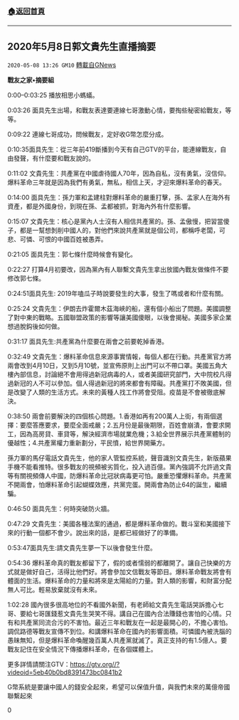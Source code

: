 ###  [:house:返回首頁](https://github.com/ourhimalayas/txt)
---

## 2020年5月8日郭文貴先生直播摘要
`2020-05-08 13:26 GM10` [轉載自GNews](https://gnews.org/zh-hant/197530/)

**戰友之家•摘要組**

0:00–0:03:25 播放相思小螞蟻。

0:03:26 面具先生出場，和戰友表達要連線七哥激動心情，要掏些秘密給戰友，等等。

0:09:22 連線七哥成功，問候戰友，定好收G幣怎麼分成。

0:10:35面具先生：從三年前419斷播到今天有自己GTV的平台，能連線戰友，自由發聲，有什麼要和戰友說的。

0:11:02 文貴先生：共產黨在中國虐待國人70年，因為自私，沒有勇氣，沒信仰。爆料革命三年就是因為我們有勇氣，無私，相信上天，才迎來爆料革命的春天。

0:14:00 面具先生：孫力軍和孟建柱對爆料革命的嚴重打擊，孫、孟家人在海外有資產，都是外國身份，到現在孫、孟都被抓，對海內外有什麼影響。

0:15:07 文貴先生：核心是黨內人士沒有人相信共產黨的。孫、孟傲慢，把習當傻子，都是一幫想剝削中國人的，對他們來說共產黨就是個公司，都稱呼老闆，可悲、可憐、可恨的中國百姓被愚弄。

0:21:05 面具先生：郭七條什麼時候會有變化。

0:22:27 打算4月初要改，因為黨內有人聯繫文貴先生拿出放國內戰友做條件不要修改郭七條。

0:24:51面具先生: 2019年嗑瓜子時說要發生的大事，發生了嗎或者和什麼有關。

0:25:24 文貴先生：伊朗去炸霍爾木茲海峽的船，還有個小船出了問題。美國調整了對中東的戰略。五國聯盟政策的影響等讓美國傻眼，以後會揭秘。美國多家企業想過脫鈎後如何做。

0:31:17 面具先生:共產黨為什麼要在兩會之前要乾掉香港。

0:32:49 文貴先生：爆料革命信息來源事實情報，每個人都在行動。共產黨官方將兩會改到4月10日，又到5月10號，並宣佈原則上出門可以不帶口罩。美國五角大樓內部信息，討論絕不會用得過新冠病毒的人，或者美國研究部門，大中院校凡得過新冠的人不可以參加。個人得過新冠的將來都會有障礙。共產黨打不敗美國，但是改變了人類的生活方式。未來的黃種人找工作將會受阻。疫苗是不會被徹底解決。

0:38:50 兩會前要解決的四個核心問題。1.香港如再有200萬人上街，有兩個選擇：要麼答應要求，要麼全面戒嚴；2.五月份是最後期限，百姓會崩潰，會要求開工，因為高房貸、車貸等，解決經濟市場就業危機；3.給全世界展示共產黨體制的優越性；4.共產黨權力重新劃分，平民憤，給世界開藥方。

孫力軍的馬仔電話文貴先生，他的家人管監控系統，聲音識別文貴先生，新版蘋果手機不能看推特。很多戰友的視頻被劣質化，投入過百億。黨內強調不允許過文貴等有關視頻傳人中國，防爆料革命比冠狀病毒更可怕。嚴重恐懼爆料革命。共產黨不開兩會，怕爆料革命引起蝴蝶效應，共黨完蛋。開兩會為防止64的誕生，繼續騙。

0:46:50 面具先生：何時突破防火牆。

0:47:29 文貴先生：美國各種法案的通過，都是爆料革命做的。戰斗室和美國接下來的行動一個都不會少。說出來的話，是都已經做好了的準備。

0:53:47面具先生:請文貴先生夢一下以後會發生什麼。

0:54:36 爆料革命真的戰友都留下了，假的或者懦弱的都離開了。讓自己快樂的方式就是做好自己，活得比他們好。將會參加文信戰友等節目。爆料革命戰友將會有體面的生活。爆料革命的力量和將來是太陽給的力量。對人類的影響，和財富分配無人可比。輕易放棄就沒有未來。

1:02:28 國內很多很高地位的不看國外新聞，有老師給文貴先生電話哭訴擔心七哥、要給七哥匯錢惹文貴先生哭笑不得。講自己在國內合法賺錢也害怕的心情。只有和共產黨同流合污的不害怕。最近三年和戰友在一起是最開心的，不擔心害怕。調侃路德等戰友宣傳不到位。和講爆料革命在國內的影響面積。可憐國內被洗腦的愚昧無知，但是爆料革命喚醒幾百萬人共產黨就滅了。真正支持的有1.5億人。要戰友記住在安全情況下傳播爆料革命，在各個媒體上。

更多詳情請關注GTV：https://gtv.org//?videoid=5eb40b0bd8391473bc0841b2

G幣系統是要讓中國人的錢安全起來，希望可以保值升值，與我們未來的萬億帝國聯繫起來



0
